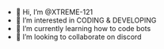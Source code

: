- 👋 Hi, I’m @XTREME-121
- 👀 I’m interested in CODING & DEVELOPING 
- 🌱 I’m currently learning how to code bots 
- 💞️ I’m looking to collaborate on discord 

<!---
XTREME-121/XTREME-121 is a ✨ special ✨ repository because its `README.md` (this file) appears on your GitHub profile.
You can click the Preview link to take a look at your changes.
--->

